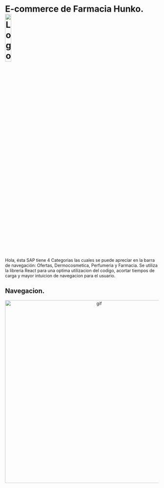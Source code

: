 # E-commerce de Farmacia Hunko.<img alt="Logo" align="center" src="https://firebasestorage.googleapis.com/v0/b/hunko-farmacia.appspot.com/o/Hunko-SinFondo.png?alt=media&token=ca4a72c3-eb57-41a9-af67-e1987e7f4611" width="20%" />

Hola, ésta SAP tiene 4 Categorias las cuales se puede apreciar en la barra de navegación: Ofertas, Dermocosmetica, Perfumeria y Farmacia.
Se utiliza la libreria React para una optima utilizacion del codigo, acortar tiempos de carga y mayor intuicion de navegacion para el usuario.

## Navegacion.
<p align='center'>
<img src="https://firebasestorage.googleapis.com/v0/b/hunko-farmacia.appspot.com/o/EntregaReact.gif?alt=media&token=dcc7cea2-5556-4ec6-a95a-d5d7e7644c90" width='600' alt='gif'>
</p>









